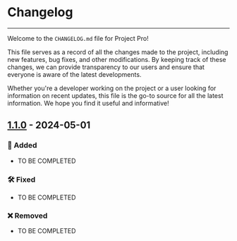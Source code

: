 # Changelog

------

Welcome to the `CHANGELOG.md` file for Project Pro!

This file serves as a record of all the changes made to the project, including new features, bug fixes,
and other modifications. By keeping track of these changes, we can provide transparency to our users
and ensure that everyone is aware of the latest developments.

Whether you're a developer working on the project or a user looking for information on recent updates,
this file is the go-to source for all the latest information. We hope you find it useful and informative!

## [1.1.0] - 2024-05-01

### 🌟 Added

- TO BE COMPLETED

### 🛠️ Fixed

- TO BE COMPLETED

### ❌ Removed

- TO BE COMPLETED

[unreleased]: https://github.com/hopingsteam
[1.1.0]: https://github.com/hopingsteam/ProgressPro-Mobile/commit/2f53cd666df6b1c6ad8101d987d0fcd078e3f44d#diff-9526ccfd1d1813ed49c39f8c54dbeb512607376a007d824b905bc8b4e4d202d9